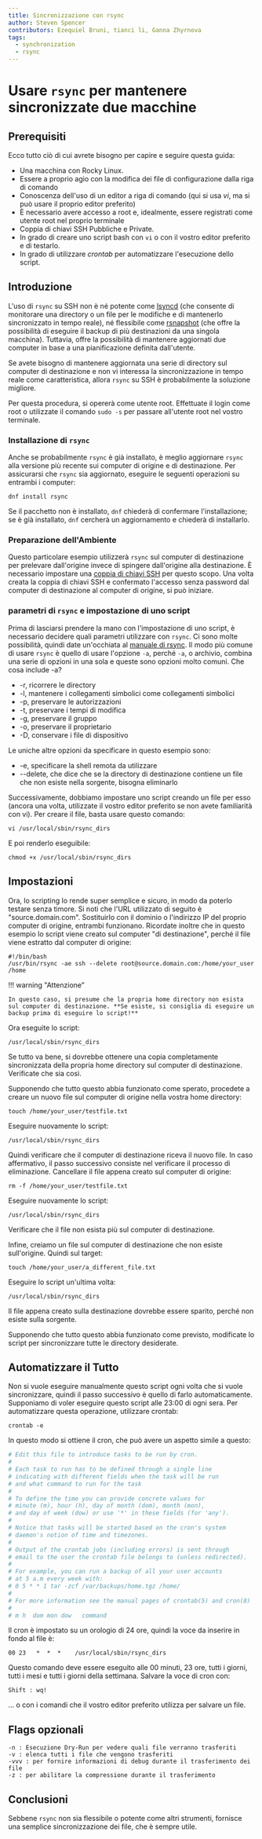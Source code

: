 ```yaml
---
title: Sincronizzazione con rsync
author: Steven Spencer
contributors: Ezequiel Bruni, tianci li, Ganna Zhyrnova
tags:
  - synchronization
  - rsync
---
```


# Usare `rsync` per mantenere sincronizzate due macchine

## Prerequisiti

Ecco tutto ciò di cui avrete bisogno per capire e seguire questa guida:

* Una macchina con Rocky Linux.
* Essere a proprio agio con la modifica dei file di configurazione dalla riga di comando
* Conoscenza dell'uso di un editor a riga di comando (qui si usa _vi_, ma si può usare il proprio editor preferito)
* È necessario avere accesso a root e, idealmente, essere registrati come utente root nel proprio terminale
* Coppia di chiavi SSH Pubbliche e Private.
* In grado di creare uno script bash con `vi` o con il vostro editor preferito e di testarlo.
* In grado di utilizzare _crontab_ per automatizzare l'esecuzione dello script.

## Introduzione

L'uso di `rsync` su SSH non è né potente come [lsyncd](../backup/mirroring_lsyncd.md) (che consente di monitorare una directory o un file per le modifiche e di mantenerlo sincronizzato in tempo reale), né flessibile come [rsnapshot](../backup/rsnapshot_backup.md) (che offre la possibilità di eseguire il backup di più destinazioni da una singola macchina). Tuttavia, offre la possibilità di mantenere aggiornati due computer in base a una pianificazione definita dall'utente.

Se avete bisogno di mantenere aggiornata una serie di directory sul computer di destinazione e non vi interessa la sincronizzazione in tempo reale come caratteristica, allora `rsync` su SSH è probabilmente la soluzione migliore.

Per questa procedura, si opererà come utente root. Effettuate il login come root o utilizzate il comando `sudo -s` per passare all'utente root nel vostro terminale.

### Installazione di `rsync`

Anche se probabilmente `rsync` è già installato, è meglio aggiornare `rsync` alla versione più recente sui computer di origine e di destinazione. Per assicurarsi che `rsync` sia aggiornato, eseguire le seguenti operazioni su entrambi i computer:

`dnf install rsync`

Se il pacchetto non è installato, `dnf` chiederà di confermare l'installazione; se è già installato, `dnf` cercherà un aggiornamento e chiederà di installarlo.

### Preparazione dell'Ambiente

Questo particolare esempio utilizzerà `rsync` sul computer di destinazione per prelevare dall'origine invece di spingere dall'origine alla destinazione. È necessario impostare una [coppia di chiavi SSH](../security/ssh_public_private_keys.md) per questo scopo. Una volta creata la coppia di chiavi SSH e confermato l'accesso senza password dal computer di destinazione al computer di origine, si può iniziare.

### parametri di `rsync` e impostazione di uno script

Prima di lasciarsi prendere la mano con l'impostazione di uno script, è necessario decidere quali parametri utilizzare con `rsync`. Ci sono molte possibilità, quindi date un'occhiata al [manuale di rsync](https://linux.die.net/man/1/rsync). Il modo più comune di usare `rsync` è quello di usare l'opzione `-a`, perché `-a`, o archivio, combina una serie di opzioni in una sola e queste sono opzioni molto comuni. Che cosa include -a?

* -r, ricorrere le directory
* -l, mantenere i collegamenti simbolici come collegamenti simbolici
* -p, preservare le autorizzazioni
* -t, preservare i tempi di modifica
* -g, preservare il gruppo
* -o, preservare il proprietario
* -D, conservare i file di dispositivo

Le uniche altre opzioni da specificare in questo esempio sono:

* -e, specificare la shell remota da utilizzare
* --delete, che dice che se la directory di destinazione contiene un file che non esiste nella sorgente, bisogna eliminarlo

Successivamente, dobbiamo impostare uno script creando un file per esso (ancora una volta, utilizzate il vostro editor preferito se non avete familiarità con vi). Per creare il file, basta usare questo comando:

`vi /usr/local/sbin/rsync_dirs`

E poi renderlo eseguibile:

`chmod +x /usr/local/sbin/rsync_dirs`

## Impostazioni

Ora, lo scripting lo rende super semplice e sicuro, in modo da poterlo testare senza timore. Si noti che l'URL utilizzato di seguito è "source.domain.com". Sostituirlo con il dominio o l'indirizzo IP del proprio computer di origine, entrambi funzionano. Ricordate inoltre che in questo esempio lo script viene creato sul computer "di destinazione", perché il file viene estratto dal computer di origine:

```
#!/bin/bash
/usr/bin/rsync -ae ssh --delete root@source.domain.com:/home/your_user /home
```

!!! warning "Attenzione"

    In questo caso, si presume che la propria home directory non esista sul computer di destinazione. **Se esiste, si consiglia di eseguire un backup prima di eseguire lo script!**

Ora eseguite lo script:

`/usr/local/sbin/rsync_dirs`

Se tutto va bene, si dovrebbe ottenere una copia completamente sincronizzata della propria home directory sul computer di destinazione. Verificate che sia così.

Supponendo che tutto questo abbia funzionato come sperato, procedete a creare un nuovo file sul computer di origine nella vostra home directory:

`touch /home/your_user/testfile.txt`

Eseguire nuovamente lo script:

`/usr/local/sbin/rsync_dirs`

Quindi verificare che il computer di destinazione riceva il nuovo file. In caso affermativo, il passo successivo consiste nel verificare il processo di eliminazione. Cancellare il file appena creato sul computer di origine:

`rm -f /home/your_user/testfile.txt`

Eseguire nuovamente lo script:

`/usr/local/sbin/rsync_dirs`

Verificare che il file non esista più sul computer di destinazione.

Infine, creiamo un file sul computer di destinazione che non esiste sull'origine. Quindi sul target:

`touch /home/your_user/a_different_file.txt`

Eseguire lo script un'ultima volta:

`/usr/local/sbin/rsync_dirs`

Il file appena creato sulla destinazione dovrebbe essere sparito, perché non esiste sulla sorgente.

Supponendo che tutto questo abbia funzionato come previsto, modificate lo script per sincronizzare tutte le directory desiderate.

## Automatizzare il Tutto

Non si vuole eseguire manualmente questo script ogni volta che si vuole sincronizzare, quindi il passo successivo è quello di farlo automaticamente. Supponiamo di voler eseguire questo script alle 23:00 di ogni sera. Per automatizzare questa operazione, utilizzare crontab:

`crontab -e`

In questo modo si ottiene il cron, che può avere un aspetto simile a questo:

```bash
# Edit this file to introduce tasks to be run by cron.
#
# Each task to run has to be defined through a single line
# indicating with different fields when the task will be run
# and what command to run for the task
#
# To define the time you can provide concrete values for
# minute (m), hour (h), day of month (dom), month (mon),
# and day of week (dow) or use '*' in these fields (for 'any').
#
# Notice that tasks will be started based on the cron's system
# daemon's notion of time and timezones.
#
# Output of the crontab jobs (including errors) is sent through
# email to the user the crontab file belongs to (unless redirected).
#
# For example, you can run a backup of all your user accounts
# at 5 a.m every week with:
# 0 5 * * 1 tar -zcf /var/backups/home.tgz /home/
#
# For more information see the manual pages of crontab(5) and cron(8)
#
# m h  dom mon dow   command
```
Il cron è impostato su un orologio di 24 ore, quindi la voce da inserire in fondo al file è:

`00 23   *  *  *    /usr/local/sbin/rsync_dirs`

Questo comando deve essere eseguito alle 00 minuti, 23 ore, tutti i giorni, tutti i mesi e tutti i giorni della settimana. Salvare la voce di cron con:

`Shift : wq!`

... o con i comandi che il vostro editor preferito utilizza per salvare un file.

## Flags opzionali
```
-n : Esecuzione Dry-Run per vedere quali file verranno trasferiti 
-v : elenca tutti i file che vengono trasferiti 
-vvv : per fornire informazioni di debug durante il trasferimento dei file 
-z : per abilitare la compressione durante il trasferimento 
```


## Conclusioni

Sebbene `rsync` non sia flessibile o potente come altri strumenti, fornisce una semplice sincronizzazione dei file, che è sempre utile.
